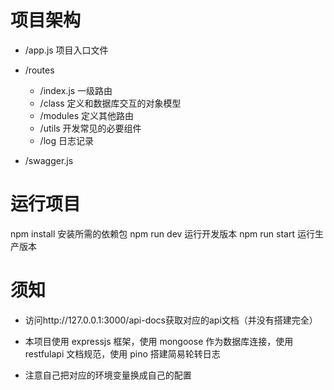 # 项目架构

- /app.js 项目入口文件
- /routes
  - /index.js 一级路由
  - /class 定义和数据库交互的对象模型
  - /modules 定义其他路由
  - /utils 开发常见的必要组件
  - /log 日志记录

- /swagger.js

# 运行项目

npm install 安装所需的依赖包
npm run dev 运行开发版本
npm run start 运行生产版本

# 须知

- 访问http://127.0.0.1:3000/api-docs获取对应的api文档（并没有搭建完全）
- 本项目使用 expressjs 框架，使用 mongoose 作为数据库连接，使用 restfulapi 文档规范，使用 pino 搭建简易轮转日志

- 注意自己把对应的环境变量换成自己的配置
